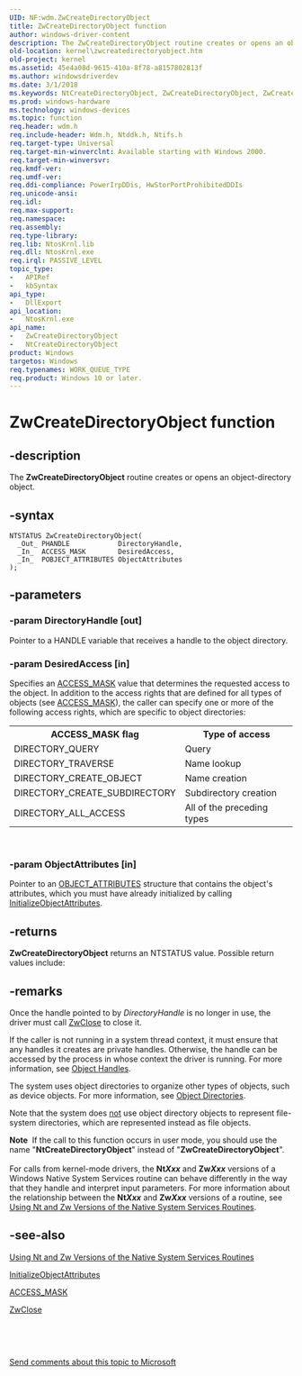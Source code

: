 ```yaml
---
UID: NF:wdm.ZwCreateDirectoryObject
title: ZwCreateDirectoryObject function
author: windows-driver-content
description: The ZwCreateDirectoryObject routine creates or opens an object-directory object.
old-location: kernel\zwcreatedirectoryobject.htm
old-project: kernel
ms.assetid: 45e4a08d-9615-410a-8f78-a8157802813f
ms.author: windowsdriverdev
ms.date: 3/1/2018
ms.keywords: NtCreateDirectoryObject, ZwCreateDirectoryObject, ZwCreateDirectoryObject routine [Kernel-Mode Driver Architecture], k111_b1b0f371-6699-42f6-b86d-a0fb57983d9f.xml, kernel.zwcreatedirectoryobject, wdm/NtCreateDirectoryObject, wdm/ZwCreateDirectoryObject
ms.prod: windows-hardware
ms.technology: windows-devices
ms.topic: function
req.header: wdm.h
req.include-header: Wdm.h, Ntddk.h, Ntifs.h
req.target-type: Universal
req.target-min-winverclnt: Available starting with Windows 2000.
req.target-min-winversvr: 
req.kmdf-ver: 
req.umdf-ver: 
req.ddi-compliance: PowerIrpDDis, HwStorPortProhibitedDDIs
req.unicode-ansi: 
req.idl: 
req.max-support: 
req.namespace: 
req.assembly: 
req.type-library: 
req.lib: NtosKrnl.lib
req.dll: NtosKrnl.exe
req.irql: PASSIVE_LEVEL
topic_type:
-	APIRef
-	kbSyntax
api_type:
-	DllExport
api_location:
-	NtosKrnl.exe
api_name:
-	ZwCreateDirectoryObject
-	NtCreateDirectoryObject
product: Windows
targetos: Windows
req.typenames: WORK_QUEUE_TYPE
req.product: Windows 10 or later.
---
```


# ZwCreateDirectoryObject function


## -description


The <b>ZwCreateDirectoryObject</b> routine creates or opens an object-directory object.


## -syntax


````
NTSTATUS ZwCreateDirectoryObject(
  _Out_ PHANDLE            DirectoryHandle,
  _In_  ACCESS_MASK        DesiredAccess,
  _In_  POBJECT_ATTRIBUTES ObjectAttributes
);
````


## -parameters




### -param DirectoryHandle [out]

Pointer to a HANDLE variable that receives a handle to the object directory.


### -param DesiredAccess [in]

Specifies an <a href="https://msdn.microsoft.com/library/windows/hardware/ff540466">ACCESS_MASK</a> value that determines the requested access to the object. In addition to the access rights that are defined for all types of objects (see <a href="https://msdn.microsoft.com/library/windows/hardware/ff540466">ACCESS_MASK</a>), the caller can specify one or more of the following access rights, which are specific to object directories:

<table>
<tr>
<th>ACCESS_MASK flag</th>
<th>Type of access</th>
</tr>
<tr>
<td>
DIRECTORY_QUERY

</td>
<td>
Query

</td>
</tr>
<tr>
<td>
DIRECTORY_TRAVERSE

</td>
<td>
Name lookup

</td>
</tr>
<tr>
<td>
DIRECTORY_CREATE_OBJECT

</td>
<td>
Name creation

</td>
</tr>
<tr>
<td>
DIRECTORY_CREATE_SUBDIRECTORY

</td>
<td>
Subdirectory creation

</td>
</tr>
<tr>
<td>
DIRECTORY_ALL_ACCESS

</td>
<td>
All of the preceding types

</td>
</tr>
</table>
 


### -param ObjectAttributes [in]

Pointer to an <a href="..\wudfwdm\ns-wudfwdm-_object_attributes.md">OBJECT_ATTRIBUTES</a> structure that contains the object's attributes, which you must have already initialized by calling <a href="..\wudfwdm\nf-wudfwdm-initializeobjectattributes.md">InitializeObjectAttributes</a>. 


## -returns



<b>ZwCreateDirectoryObject</b> returns an NTSTATUS value. Possible return values include:




## -remarks



Once the handle pointed to by <i>DirectoryHandle</i> is no longer in use, the driver must call <a href="..\wdm\nf-wdm-zwclose.md">ZwClose</a> to close it.

If the caller is not running in a system thread context, it must ensure that any handles it creates are private handles. Otherwise, the handle can be accessed by the process in whose context the driver is running. For more information, see <a href="https://msdn.microsoft.com/library/windows/hardware/ff557758">Object Handles</a>.

The system uses object directories to organize other types of objects, such as device objects. For more information, see <a href="https://msdn.microsoft.com/library/windows/hardware/ff557755">Object Directories</a>.

Note that the system does <u>not</u> use object directory objects to represent file-system directories, which are represented instead as file objects.

<div class="alert"><b>Note</b>  If the call to this function occurs in user mode, you should use the name "<b>NtCreateDirectoryObject</b>" instead of "<b>ZwCreateDirectoryObject</b>". </div>
<div> </div>
For calls from kernel-mode drivers, the <b>Nt<i>Xxx</i></b> and <b>Zw<i>Xxx</i></b> versions of a Windows Native System Services routine can behave differently in the way that they handle and interpret input parameters. For more information about the relationship between the <b>Nt<i>Xxx</i></b> and <b>Zw<i>Xxx</i></b> versions of a routine, see <a href="https://msdn.microsoft.com/library/windows/hardware/ff565438">Using Nt and Zw Versions of the Native System Services Routines</a>.




## -see-also

<a href="https://msdn.microsoft.com/library/windows/hardware/ff565438">Using Nt and Zw Versions of the Native System Services Routines</a>



<a href="..\wudfwdm\nf-wudfwdm-initializeobjectattributes.md">InitializeObjectAttributes</a>



<a href="https://msdn.microsoft.com/library/windows/hardware/ff540466">ACCESS_MASK</a>



<a href="..\wdm\nf-wdm-zwclose.md">ZwClose</a>



 

 

<a href="mailto:wsddocfb@microsoft.com?subject=Documentation%20feedback [kernel\kernel]:%20ZwCreateDirectoryObject routine%20 RELEASE:%20(3/1/2018)&amp;body=%0A%0APRIVACY STATEMENT%0A%0AWe use your feedback to improve the documentation. We don't use your email address for any other purpose, and we'll remove your email address from our system after the issue that you're reporting is fixed. While we're working to fix this issue, we might send you an email message to ask for more info. Later, we might also send you an email message to let you know that we've addressed your feedback.%0A%0AFor more info about Microsoft's privacy policy, see http://privacy.microsoft.com/en-us/default.aspx." title="Send comments about this topic to Microsoft">Send comments about this topic to Microsoft</a>

